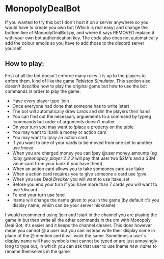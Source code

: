 # MonopolyDealBot

If you wanted to try this bot I don't host it on a server anywhere so you would have to create you own bot (Which is real easy) and change the bottom line of MonpolyDealBot.py, and where it says REMOVED replace it with your own bot authentication key. The code also does not automatically add the colour emojis so you have to add those to the discord server yourself.

## How to play:
First of all the bot doesn't enforce many rules it is up to the players to enfore them, kind of like the game *Tabletop Simulator*. This section also doesn't describe how to play the original game but how to use the bot commands in order to play the game.

* Have every player type !join
* Once everyone had done that someone has to write !start
* The bot will automatically draw cards and dm the players their hand
* You can find out the necessary arguements to a command by typing !commands but order of arguments doesn't matter
* On your turn you may want to !place a property on the table
* You may want to !bank a money or action card
* You may want to !play an action card
* If you want to one of your cards to be moved from one set to another use !move
* When you are charged money you can !pay @user money_amounts (eg *!play @monopoly_player 2 2 3* will pay that user two $2M's and a $3M value card from your bank if you have them)
* When an action card allows you to take someones card use !take
* When a action card requires you to give someone a card use !give
* When you use *Deal Breaker* you will want to use !take_set
* Before you end your turn if you have more than 7 cards you will want to use !discard
* To end your turn use !end
* !name will change the name given to you in the game (by default it's you display name, which can be your server nickname)

I would recommend using !join and !start in the channel you are playing the game in but then write all the other commands in the dm with Monopoly Deal Bot, it's easier and it keeps the channel cleaner. This does however mean you cannot @ a user but you can instead write their display name in place of the @ mention and it will work the same. Sometimes a user's display name will have symbols that cannot be typed or are just annoyingly long to type out, in which you can ask that user to use !name *new_name* to rename themselves in the game
